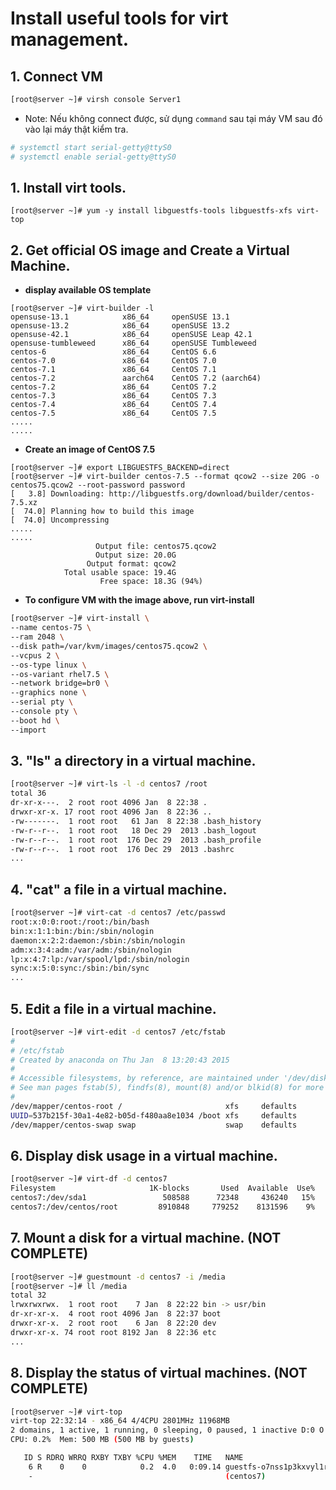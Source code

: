 # Install useful tools for virt management.
## 1. Connect VM
```sh
[root@server ~]# virsh console Server1
```
- Note: Nếu không connect được, sử dụng `command` sau tại máy VM sau đó vào lại máy thật kiểm tra.
```sh
# systemctl start serial-getty@ttyS0
# systemctl enable serial-getty@ttyS0
```
## 1.	Install virt tools.
```
[root@server ~]# yum -y install libguestfs-tools libguestfs-xfs virt-top
```
## 2.	Get official OS image and Create a Virtual Machine.
- **display available OS template**
```
[root@server ~]# virt-builder -l 
opensuse-13.1            x86_64     openSUSE 13.1
opensuse-13.2            x86_64     openSUSE 13.2
opensuse-42.1            x86_64     openSUSE Leap 42.1
opensuse-tumbleweed      x86_64     openSUSE Tumbleweed
centos-6                 x86_64     CentOS 6.6
centos-7.0               x86_64     CentOS 7.0
centos-7.1               x86_64     CentOS 7.1
centos-7.2               aarch64    CentOS 7.2 (aarch64)
centos-7.2               x86_64     CentOS 7.2
centos-7.3               x86_64     CentOS 7.3
centos-7.4               x86_64     CentOS 7.4
centos-7.5               x86_64     CentOS 7.5
.....
.....
```
- **Create an image of CentOS 7.5**
```
[root@server ~]# export LIBGUESTFS_BACKEND=direct 
[root@server ~]# virt-builder centos-7.5 --format qcow2 --size 20G -o centos75.qcow2 --root-password password 
[   3.8] Downloading: http://libguestfs.org/download/builder/centos-7.5.xz
[  74.0] Planning how to build this image
[  74.0] Uncompressing
.....
.....
                   Output file: centos75.qcow2
                   Output size: 20.0G
                 Output format: qcow2
            Total usable space: 19.4G
                    Free space: 18.3G (94%)
```
- **To configure VM with the image above, run virt-install**
```sh
[root@server ~]# virt-install \
--name centos-75 \
--ram 2048 \
--disk path=/var/kvm/images/centos75.qcow2 \
--vcpus 2 \
--os-type linux \
--os-variant rhel7.5 \
--network bridge=br0 \
--graphics none \
--serial pty \
--console pty \
--boot hd \
--import
```
## 3.	"ls" a directory in a virtual machine.
```sh
[root@server ~]# virt-ls -l -d centos7 /root 
total 36
dr-xr-x---.  2 root root 4096 Jan  8 22:38 .
drwxr-xr-x. 17 root root 4096 Jan  8 22:36 ..
-rw-------.  1 root root   61 Jan  8 22:38 .bash_history
-rw-r--r--.  1 root root   18 Dec 29  2013 .bash_logout
-rw-r--r--.  1 root root  176 Dec 29  2013 .bash_profile
-rw-r--r--.  1 root root  176 Dec 29  2013 .bashrc
...
```
## 4.	"cat" a file in a virtual machine.
```sh
[root@server ~]# virt-cat -d centos7 /etc/passwd 
root:x:0:0:root:/root:/bin/bash
bin:x:1:1:bin:/bin:/sbin/nologin
daemon:x:2:2:daemon:/sbin:/sbin/nologin
adm:x:3:4:adm:/var/adm:/sbin/nologin
lp:x:4:7:lp:/var/spool/lpd:/sbin/nologin
sync:x:5:0:sync:/sbin:/bin/sync
...
```
## 5.	Edit a file in a virtual machine.
```sh
[root@server ~]# virt-edit -d centos7 /etc/fstab 
#
# /etc/fstab
# Created by anaconda on Thu Jan  8 13:20:43 2015
#
# Accessible filesystems, by reference, are maintained under '/dev/disk'
# See man pages fstab(5), findfs(8), mount(8) and/or blkid(8) for more info
#
/dev/mapper/centos-root /                       xfs     defaults        1 1
UUID=537b215f-30a1-4e82-b05d-f480aa8e1034 /boot xfs     defaults        1 2
/dev/mapper/centos-swap swap                    swap    defaults        0 0
```
## 6.	Display disk usage in a virtual machine.
```sh
[root@server ~]# virt-df -d centos7 
Filesystem                     1K-blocks       Used  Available  Use%
centos7:/dev/sda1                 508588      72348     436240   15%
centos7:/dev/centos/root         8910848     779252    8131596    9%
```
## 7.	Mount a disk for a virtual machine. (NOT COMPLETE)
```sh
[root@server ~]# guestmount -d centos7 -i /media 
[root@server ~]# ll /media 
total 32
lrwxrwxrwx.  1 root root    7 Jan  8 22:22 bin -> usr/bin
dr-xr-xr-x.  4 root root 4096 Jan  8 22:37 boot
drwxr-xr-x.  2 root root    6 Jan  8 22:20 dev
drwxr-xr-x. 74 root root 8192 Jan  8 22:36 etc
...
```
## 8.	Display the status of virtual machines. (NOT COMPLETE)
```sh
[root@server ~]# virt-top 
virt-top 22:32:14 - x86_64 4/4CPU 2801MHz 11968MB
2 domains, 1 active, 1 running, 0 sleeping, 0 paused, 1 inactive D:0 O:0 X:0
CPU: 0.2%  Mem: 500 MB (500 MB by guests)

   ID S RDRQ WRRQ RXBY TXBY %CPU %MEM    TIME   NAME
    6 R    0    0            0.2  4.0   0:09.14 guestfs-o7nss1p3kxvyl1r5
    -                                           (centos7)
```

